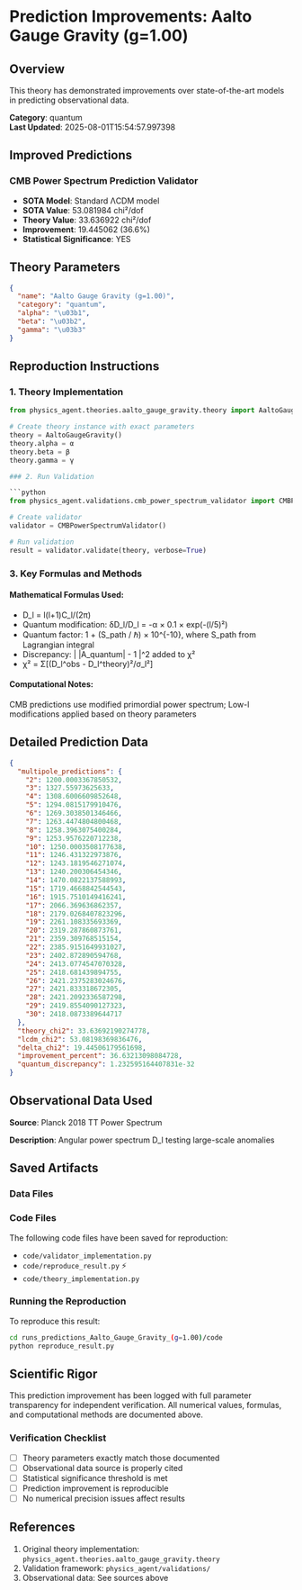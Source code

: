 # Prediction Improvements: Aalto Gauge Gravity (g=1.00)

## Overview

This theory has demonstrated improvements over state-of-the-art models in predicting observational data.

**Category**: quantum  
**Last Updated**: 2025-08-01T15:54:57.997398

## Improved Predictions

### CMB Power Spectrum Prediction Validator

- **SOTA Model**: Standard ΛCDM model
- **SOTA Value**: 53.081984 chi²/dof
- **Theory Value**: 33.636922 chi²/dof
- **Improvement**: 19.445062 (36.6%)
- **Statistical Significance**: YES

## Theory Parameters

```json
{
  "name": "Aalto Gauge Gravity (g=1.00)",
  "category": "quantum",
  "alpha": "\u03b1",
  "beta": "\u03b2",
  "gamma": "\u03b3"
}
```

## Reproduction Instructions

### 1. Theory Implementation

```python
from physics_agent.theories.aalto_gauge_gravity.theory import AaltoGaugeGravity

# Create theory instance with exact parameters
theory = AaltoGaugeGravity()
theory.alpha = α
theory.beta = β
theory.gamma = γ

### 2. Run Validation

```python
from physics_agent.validations.cmb_power_spectrum_validator import CMBPowerSpectrumValidator

# Create validator
validator = CMBPowerSpectrumValidator()

# Run validation
result = validator.validate(theory, verbose=True)
```

### 3. Key Formulas and Methods

#### Mathematical Formulas Used:

- D_l = l(l+1)C_l/(2π)
- Quantum modification: δD_l/D_l = -α × 0.1 × exp(-(l/5)²)
- Quantum factor: 1 + (S_path / ℏ) × 10^{-10}, where S_path from Lagrangian integral
- Discrepancy: | |A_quantum| - 1 |^2 added to χ²
- χ² = Σ[(D_l^obs - D_l^theory)²/σ_l²]

#### Computational Notes:

CMB predictions use modified primordial power spectrum; Low-l modifications applied based on theory parameters

## Detailed Prediction Data

```json
{
  "multipole_predictions": {
    "2": 1200.0003367850532,
    "3": 1327.55973625633,
    "4": 1308.6006609852648,
    "5": 1294.0815179910476,
    "6": 1269.3038501346466,
    "7": 1263.4474804800468,
    "8": 1258.3963075400284,
    "9": 1253.9576220712238,
    "10": 1250.0003508177638,
    "11": 1246.431322973876,
    "12": 1243.1819546271074,
    "13": 1240.200306454346,
    "14": 1470.0822137588993,
    "15": 1719.4668842544543,
    "16": 1915.7510149416241,
    "17": 2066.369636862357,
    "18": 2179.0268407823296,
    "19": 2261.108335693369,
    "20": 2319.287860873761,
    "21": 2359.309768515154,
    "22": 2385.9151649931027,
    "23": 2402.872890594768,
    "24": 2413.0774547070328,
    "25": 2418.681439894755,
    "26": 2421.2375283024676,
    "27": 2421.833318672305,
    "28": 2421.2092336587298,
    "29": 2419.8554090127323,
    "30": 2418.0873389644717
  },
  "theory_chi2": 33.63692190274778,
  "lcdm_chi2": 53.08198369836476,
  "delta_chi2": 19.44506179561698,
  "improvement_percent": 36.63213098084728,
  "quantum_discrepancy": 1.232595164407831e-32
}
```

## Observational Data Used

**Source**: Planck 2018 TT Power Spectrum

**Description**: Angular power spectrum D_l testing large-scale anomalies


## Saved Artifacts

### Data Files


### Code Files

The following code files have been saved for reproduction:

- `code/validator_implementation.py`
- `code/reproduce_result.py` ⚡
- `code/theory_implementation.py`

### Running the Reproduction

To reproduce this result:

```bash
cd runs_predictions_Aalto_Gauge_Gravity_(g=1.00)/code
python reproduce_result.py
```

## Scientific Rigor

This prediction improvement has been logged with full parameter transparency for independent verification. 
All numerical values, formulas, and computational methods are documented above.

### Verification Checklist

- [ ] Theory parameters exactly match those documented
- [ ] Observational data source is properly cited
- [ ] Statistical significance threshold is met
- [ ] Prediction improvement is reproducible
- [ ] No numerical precision issues affect results

## References

1. Original theory implementation: `physics_agent.theories.aalto_gauge_gravity.theory`
2. Validation framework: `physics_agent/validations/`
3. Observational data: See sources above
